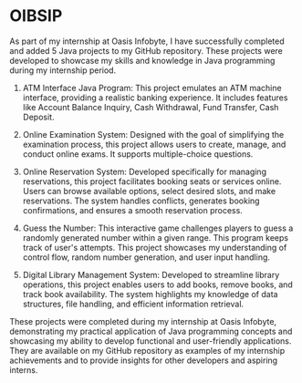 # OIBSIP
As part of my internship at Oasis Infobyte, I have successfully completed and added 5  Java projects to my GitHub repository. These projects were developed to showcase my skills and knowledge in Java programming during my internship period.

1. ATM Interface Java Program: This project emulates an ATM machine interface, providing a realistic banking experience. It includes features like Account Balance Inquiry, Cash Withdrawal, Fund Transfer, Cash Deposit.
   
2. Online Examination System: Designed with the goal of simplifying the examination process, this project allows users to create, manage, and conduct online exams. It supports multiple-choice questions. 

3. Online Reservation System: Developed specifically for managing reservations, this project facilitates booking seats or services online. Users can browse available options, select desired slots, and make reservations. The system handles conflicts, generates booking confirmations, and ensures a smooth reservation process. 

4. Guess the Number: This interactive game challenges players to guess a randomly generated number within a given range. This program keeps track of user's attempts. This project showcases my understanding of control flow, random number generation, and user input handling.

5. Digital Library Management System: Developed to streamline library operations, this project enables users to add books, remove books, and track book availability.  The system highlights my knowledge of data structures, file handling, and efficient information retrieval.

These projects were completed during my internship at Oasis Infobyte, demonstrating my practical application of Java programming concepts and showcasing my ability to develop functional and user-friendly applications. They are available on my GitHub repository as examples of my internship achievements and to provide insights for other developers and aspiring interns.
